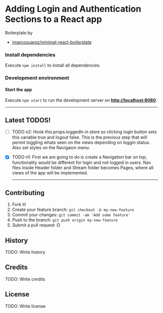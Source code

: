 # Adding Login and Authentication Sections to a React app

Boilerplate by
  - [jmarcosuarez/minimal-react-boilerplate](https://github.com/jmarcosuarez/minimal-react-boilerplate)

### Install dependencies

Execute `npm install` to install all dependencies.

### Development environment

#### Start the app

Execute `npm start` to run the development server on **[http://localhost:8080](http://localhost:8080)**.

  - - - -

## Latest TODOS!
- [ ] TODO n2: Hook this.props.loggedIn in store so clicking login button sets this variable true and logout false. This is the previous step that will permit toggling whats seen on the views depending on loggin status. Also set styles on the Navigaion menu.
- [x] TODO n1: First we are going to do is create a Navigation bar on top, functionality would be different for login and not logged in users. Nav files inside Header folder and Stream folder becomes Pages, where all views of the app will be implemented.

  - - - -

## Contributing
1. Fork it!
2. Create your feature branch: `git checkout -b my-new-feature`
3. Commit your changes: `git commit -am 'Add some feature'`
4. Push to the branch: `git push origin my-new-feature`
5. Submit a pull request :D
## History
TODO: Write history
## Credits
TODO: Write credits
## License
TODO: Write license
